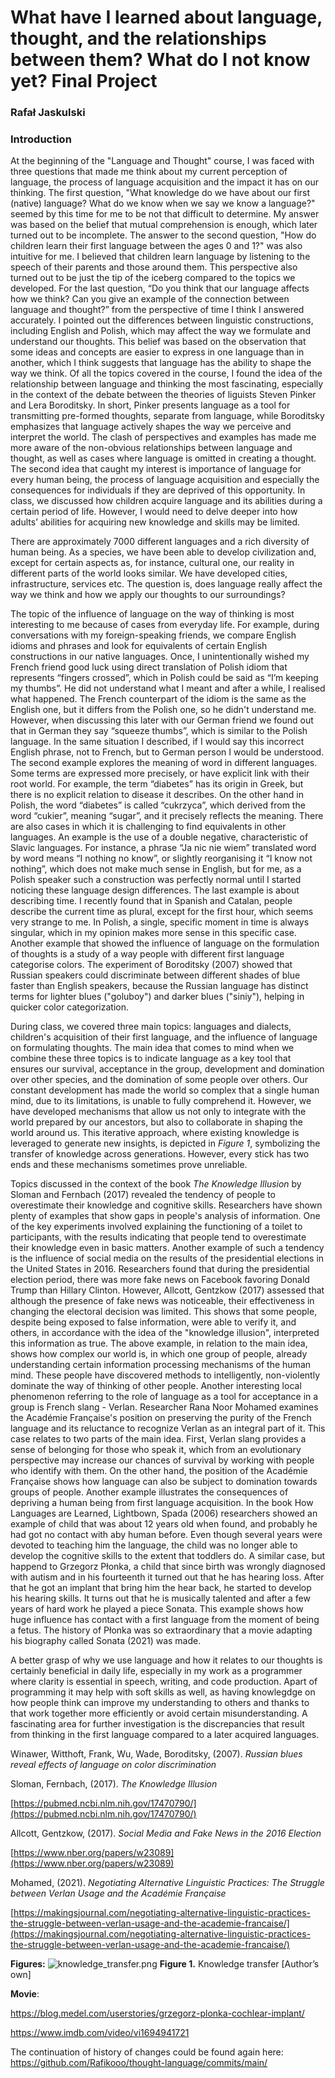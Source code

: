 # What have I learned about language, thought, and the relationships between them? What do I not know yet? Final Project

### Rafał Jaskulski

### Introduction

At the beginning of the "Language and Thought" course, I was faced with three questions that made me think about my
current perception of language, the process of language acquisition and the impact it has on our thinking. The first
question, "What knowledge do we have about our first (native) language? What do we know when we say we know a language?"
seemed by this time for me to be not that difficult to determine. My answer was based on the belief that mutual
comprehension is enough, which later turned out to be incomplete. The answer to the second question, "How do children
learn their first language between the ages 0 and 1?" was also intuitive for me. I believed that children learn language
by listening to the speech of their parents and those around them. This perspective also turned out to be just the tip
of the iceberg compared to the topics we developed. For the last question, “Do you think that our language affects how
we think? Can you give an example of the connection between language and thought?” from the perspective of time I think
I answered accurately. I pointed out the differences between linguistic constructions, including English and Polish,
which may affect the way we formulate and understand our thoughts. This belief was based on the observation that some
ideas and concepts are easier to express in one language than in another, which I think suggests that language has the
ability to shape the way we think. Of all the topics covered in the course, I found the idea of the relationship between
language and thinking the most fascinating, especially in the context of the debate between the theories of liguists
Steven Pinker and Lera Boroditsky. In short, Pinker presents language as a tool for transmitting pre-formed thoughts,
separate from language, while Boroditsky emphasizes that language actively shapes the way we perceive and interpret the
world. The clash of perspectives and examples has made me more aware of the non-obvious relationships between language
and thought, as well as cases where language is omitted in creating a thought. The second idea that caught my interest
is importance of language for every human being, the process of language acquisition and especially the consequences for
individuals if they are deprived of this opportunity. In class, we discussed how children acquire language and its
abilities during a certain period of life. However, I would need to delve deeper into how adults’ abilities for
acquiring new knowledge and skills may be limited.

There are approximately 7000 different languages and a rich diversity of human being. As a species, we have been able to
develop civilization and, except for certain aspects as, for instance, cultural one, our reality in different parts of
the world looks similar. We have developed cities, infrastructure, services etc. The question is, does language really
affect the way we think and how we apply our thoughts to our surroundings?

The topic of the influence of language on the way of thinking is most interesting to me because of cases from everyday
life. For example, during conversations with my foreign-speaking friends, we compare English idioms and phrases and look
for equivalents of certain English constructions in our native languages. Once, I unintentionally wished my French
friend good luck using direct translation of Polish idiom that represents “fingers crossed”, which in Polish could be
said as “I’m keeping my thumbs”. He did not understand what I meant and after a while, I realised what happened. The
French counterpart of the idiom is the same as the English one, but it differs from the Polish one, so he didn't
understand me. However, when discussing this later with our German friend we found out that in German they say “squeeze
thumbs”, which is similar to the Polish language. In the same situation I described, if I would say this incorrect
English phrase, not to French, but to German person I would be understood. The second example explores the meaning of
word in different languages. Some terms are expressed more precisely, or have explicit link with their root world. For
example, the term “diabetes” has its origin in Greek, but there is no explicit relation to disease it describes. On the
other hand in Polish, the word “diabetes” is called “cukrzyca”, which derived from the word “cukier”, meaning “sugar”,
and it precisely reflects the meaning. There are also cases in which it is challenging to find equivalents in other
languages. An example is the use of a double negative, characteristic of Slavic languages. For instance, a phrase “Ja
nic nie wiem” translated word by word means “I nothing no know”, or slightly reorganising it “I know not nothing”, which
does not make much sense in English, but for me, as a Polish speaker such a construction was perfectly normal until I
started noticing these language design differences. The last example is about describing time. I recently found that in
Spanish and Catalan, people describe the current time as plural, except for the first hour, which seems very strange to
me. In Polish, a single, specific moment in time is always singular, which in my opinion makes more sense in this
specific case. Another example that showed the influence of language on the formulation of thoughts is a study of
a way people with different first language categorise colors. The experiment of Boroditsky (2007) showed that Russian
speakers could discriminate between different shades of blue faster than English speakers, because the Russian language
has distinct terms for lighter blues ("goluboy") and darker blues ("siniy"), helping in quicker color categorization.

During class, we covered three main topics: languages and dialects, children's acquisition of their first language, and
the influence of language on formulating thoughts. The main idea that comes to mind when we combine these three topics
is to indicate language as a key tool that ensures our survival, acceptance in the group, development and domination
over other species, and the domination of some people over others. Our constant development has made the world so
complex that a single human mind, due to its limitations, is unable to fully comprehend it. However, we have developed
mechanisms that allow us not only to integrate with the world prepared by our ancestors, but also to collaborate in
shaping the world around us. This iterative approach, where existing knowledge is leveraged to generate new insights, is
depicted in *Figure 1*, symbolizing the transfer of knowledge across generations. However, every stick has two ends and
these mechanisms sometimes prove unreliable.

Topics discussed in the context of the book *The Knowledge Illusion* by Sloman and Fernbach (2017) revealed the tendency
of people to overestimate their knowledge and cognitive skills. Researchers have shown plenty of examples that show gaps
in people's analysis of information. One of the key experiments involved explaining the functioning of a toilet to
participants, with the results indicating that people tend to overestimate their knowledge even in basic matters.
Another example of such a tendency is the influence of social media on the results of the presidential elections in the
United States in 2016. Researchers found that during the presidential election period, there was more fake news on
Facebook favoring Donald Trump than Hillary Clinton. However, Allcott, Gentzkow (2017) assessed that although the
presence of fake news was noticeable, their effectiveness in changing the electoral decision was limited. This shows
that some people, despite being exposed to false information, were able to verify it, and others, in accordance with the
idea of the "knowledge illusion", interpreted this information as true. The above example, in relation to the main idea,
shows how complex our world is, in which one group of people, already understanding certain information processing
mechanisms of the human mind. These people have discovered methods to intelligently, non-violently dominate the way of
thinking of other people. Another interesting local phenomenon referring to the role of language as a tool for
acceptance in a group is French slang - Verlan. Researcher Rana Noor Mohamed examines the Académie Française's position
on preserving the purity of the French language and its reluctance to recognize Verlan as an integral part of it. This
case relates to two parts of the main idea. First, Verlan slang provides a sense of belonging for those who speak it,
which from an evolutionary perspective may increase our chances of survival by working with people who identify with
them. On the other hand, the position of the Académie Française shows how language can also be subject to domination
towards groups of people. Another example illustrates the consequences of depriving a human being from first language
acquisition. In the book How Languages are Learned, Lightbown, Spada (2006) researchers showed an example of child that
was about 12 years old when found, and probably he had got no contact with aby human before. Even though several years
were devoted to teaching him the language, the child was no longer able to develop the cognitive skills to the extent
that toddlers do. A similar case, but happend to Grzegorz Płonka, a child that since birth was wrongly diagnosed with
autism and in his fourteenth it turned out that he has hearing loss. After that he got an implant that bring him the
hear back, he started to develop his hearing skills. It turns out that he is musically talented and after a few years of
hard work he played a piece Sonata. This example shows how huge influence has contact with a first language from the
moment of being a fetus. The history of Płonka was so extraordinary that a movie adapting his biography called Sonata
(2021) was made.

A better grasp of why we use language and how it relates to our thoughts is certainly beneficial in daily life,
especially in my work as a programmer where clarity is essential in speech, writing, and code production. Apart of
programming it may help with soft skills as well, as having knowlegdge on how people think can improve my understanding
to others and thanks to that work together more efficiently or avoid certain misunderstanding. A fascinating area for
further investigation is the discrepancies that result from thinking in the first language compared to a later acquired
languages.

Winawer, Witthoft, Frank, Wu, Wade, Boroditsky, (2007). *Russian blues reveal effects of language on color
discrimination*

Sloman, Fernbach, (2017). *The Knowledge Illusion*

[https://pubmed.ncbi.nlm.nih.gov/17470790/](https://pubmed.ncbi.nlm.nih.gov/17470790/)

Allcott, Gentzkow, (2017). *Social Media and Fake News in the 2016 Election*

[https://www.nber.org/papers/w23089](https://www.nber.org/papers/w23089)

Mohamed, (2021). *Negotiating Alternative Linguistic Practices: The Struggle between Verlan Usage and the Académie
Française*

[https://makingsjournal.com/negotiating-alternative-linguistic-practices-the-struggle-between-verlan-usage-and-the-academie-francaise/](https://makingsjournal.com/negotiating-alternative-linguistic-practices-the-struggle-between-verlan-usage-and-the-academie-francaise/)

**Figures:**
![knowledge_transfer.png](What%20have%20I%20learned%20about%20language,%20thoughts,%20and%20%20acb743ba2c6e4f0287c7255bb9d36722/knowledge_transfer.png)
**Figure 1.** Knowledge transfer [Author’s own]

**Movie**:

https://blog.medel.com/userstories/grzegorz-plonka-cochlear-implant/

https://www.imdb.com/video/vi1694941721

The continuation of history of changes could be found again here:
https://github.com/Rafikooo/thought-language/commits/main/
